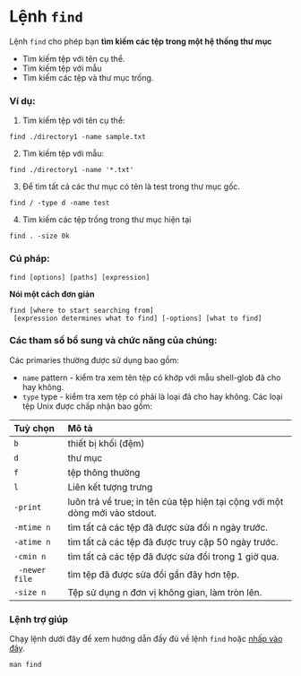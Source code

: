 # Lệnh `find`

Lệnh `find` cho phép bạn **tìm kiếm các tệp trong một hệ thống thư mục**

-   Tìm kiếm tệp với tên cụ thể.
-   Tìm kiếm tệp với mẫu
-   Tìm kiếm các tệp và thư mục trống.


### Ví dụ:

1.  Tìm kiếm tệp với tên cụ thể:

```[linux]
find ./directory1 -name sample.txt
```

2. Tìm kiếm tệp với mẫu:

```[linux]
find ./directory1 -name '*.txt' 
```

3. Để tìm tất cả các thư mục có tên là test trong thư mục gốc.

```[linux]
find / -type d -name test
```

4. Tìm kiếm các tệp trống trong thư mục hiện tại

```[linux]
find . -size 0k
```

### Cú pháp:

```[linux]          
find [options] [paths] [expression]
```
**Nói một cách đơn giản** 
```[linux]
find [where to start searching from]
 [expression determines what to find] [-options] [what to find]
```

### Các tham số bổ sung và chức năng của chúng:

Các primaries thường được sử dụng bao gồm:
- `name` pattern - kiểm tra xem tên tệp có khớp với mẫu shell-glob đã cho hay không.
- `type` type - kiểm tra xem tệp có phải là loại đã cho hay không. Các loại tệp Unix được chấp nhận bao gồm:

| **Tuỳ chọn** |  **Mô tả**                                                                                           |
| :-------------  | :-------------------------------------------------------------------------------------------------------- |
| `b`           | thiết bị khối (đệm)                                                 |
| `d`            | thư mục                                                                      |
| `f`           | tệp thông thường |
| `l`             | Liên kết tượng trưng                                                                        |
| `-print`              | luôn trả về true; in tên của tệp hiện tại cộng với một dòng mới vào stdout.  |
| `-mtime n`              | tìm tất cả các tệp đã được sửa đổi n ngày trước. |
| `-atime n`              | tìm tất cả các tệp đã được truy cập 50 ngày trước. |
| `-cmin n` |              tìm tất cả các tệp đã được sửa đổi trong 1 giờ qua.|
| ` -newer file` |              tìm tệp đã được sửa đổi gần đây hơn tệp.|
| `-size n` |             Tệp sử dụng n đơn vị không gian, làm tròn lên.|

### Lệnh trợ giúp
Chạy lệnh dưới đây để xem hướng dẫn đầy đủ về lệnh `find` hoặc [nhấp vào đây](https://en.wikipedia.org/wiki/Find_(Unix)).
```[linux]
man find
```
